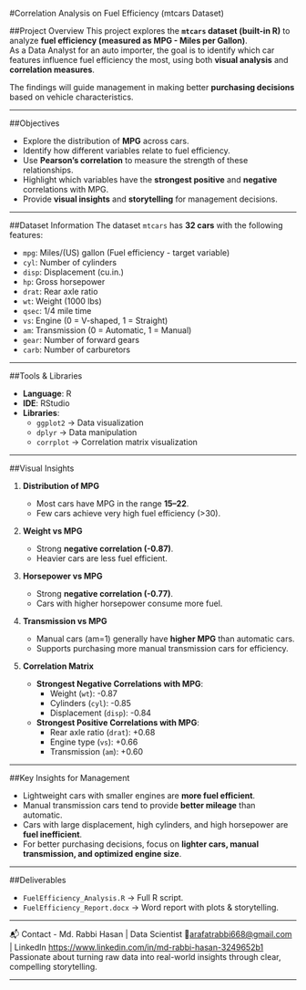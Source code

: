 #Correlation Analysis on Fuel Efficiency (mtcars Dataset)

##Project Overview
This project explores the **`mtcars` dataset (built-in R)** to analyze **fuel efficiency (measured as MPG - Miles per Gallon)**.  
As a Data Analyst for an auto importer, the goal is to identify which car features influence fuel efficiency the most, using both **visual analysis** and **correlation measures**.  

The findings will guide management in making better **purchasing decisions** based on vehicle characteristics.

---

##Objectives
- Explore the distribution of **MPG** across cars.  
- Identify how different variables relate to fuel efficiency.  
- Use **Pearson’s correlation** to measure the strength of these relationships.  
- Highlight which variables have the **strongest positive** and **negative** correlations with MPG.  
- Provide **visual insights** and **storytelling** for management decisions.

---

##Dataset Information
The dataset `mtcars` has **32 cars** with the following features:  

- `mpg`: Miles/(US) gallon (Fuel efficiency - target variable)  
- `cyl`: Number of cylinders  
- `disp`: Displacement (cu.in.)  
- `hp`: Gross horsepower  
- `drat`: Rear axle ratio  
- `wt`: Weight (1000 lbs)  
- `qsec`: 1/4 mile time  
- `vs`: Engine (0 = V-shaped, 1 = Straight)  
- `am`: Transmission (0 = Automatic, 1 = Manual)  
- `gear`: Number of forward gears  
- `carb`: Number of carburetors  

---

##Tools & Libraries
- **Language**: R  
- **IDE**: RStudio  
- **Libraries**:  
  - `ggplot2` → Data visualization  
  - `dplyr` → Data manipulation  
  - `corrplot` → Correlation matrix visualization  

---

##Visual Insights
1. **Distribution of MPG**  
   - Most cars have MPG in the range **15–22**.  
   - Few cars achieve very high fuel efficiency (>30).  

2. **Weight vs MPG**  
   - Strong **negative correlation (-0.87)**.  
   - Heavier cars are less fuel efficient.   

3. **Horsepower vs MPG**  
   - Strong **negative correlation (-0.77)**.  
   - Cars with higher horsepower consume more fuel.  

4. **Transmission vs MPG**  
   - Manual cars (am=1) generally have **higher MPG** than automatic cars.  
   - Supports purchasing more manual transmission cars for efficiency.   

5. **Correlation Matrix**  
   - **Strongest Negative Correlations with MPG**:  
     - Weight (`wt`): -0.87  
     - Cylinders (`cyl`): -0.85  
     - Displacement (`disp`): -0.84  
   - **Strongest Positive Correlations with MPG**:  
     - Rear axle ratio (`drat`): +0.68  
     - Engine type (`vs`): +0.66  
     - Transmission (`am`): +0.60   

---

##Key Insights for Management
- Lightweight cars with smaller engines are **more fuel efficient**.  
- Manual transmission cars tend to provide **better mileage** than automatic.  
- Cars with large displacement, high cylinders, and high horsepower are **fuel inefficient**.  
- For better purchasing decisions, focus on **lighter cars, manual transmission, and optimized engine size**.  

---

##Deliverables
- `FuelEfficiency_Analysis.R` → Full R script.  
- `FuelEfficiency_Report.docx` → Word report with plots & storytelling.  

---

📬 Contact - Md. Rabbi Hasan | Data Scientist 📧arafatrabbi668@gmail.com | LinkedIn https://www.linkedin.com/in/md-rabbi-hasan-3249652b1 Passionate about turning raw data into real-world insights through clear, compelling storytelling. 

---
